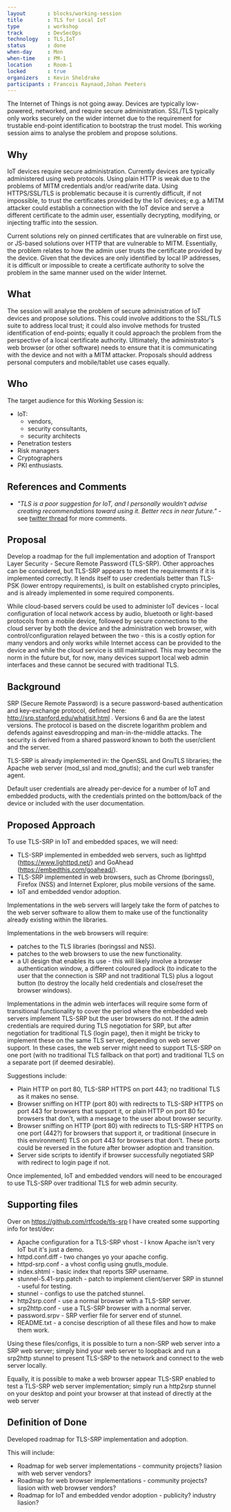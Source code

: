 ```yaml
---
layout       : blocks/working-session
title        : TLS for Local IoT
type         : workshop
track        : DevSecOps
technology   : TLS,IoT
status       : done
when-day     : Mon
when-time    : PM-1
location     : Room-1
locked       : true
organizers   : Kevin Sheldrake
participants : Francois Raynaud,Johan Peeters
---
```


The Internet of Things is not going away. Devices are typically low-powered, networked, and require secure administration. SSL/TLS typically only works securely on the wider internet due to the requirement for trustable end-point identification to bootstrap the trust model. This working session aims to analyse the problem and propose solutions.

## Why

IoT devices require secure administration. Currently devices are typically administered using web protocols. Using plain HTTP is weak due to the problems of MITM credentials and/or read/write data. Using HTTPS/SSL/TLS is problematic because it is currently difficult, if not impossible, to trust the certificates provided by the IoT devices; e.g. a MITM attacker could establish a connection with the IoT device and serve a different certificate to the admin user, essentially decrypting, modifying, or injecting traffic into the session.

Current solutions rely on pinned certificates that are vulnerable on first use, or JS-based solutions over HTTP that are vulnerable to MITM. Essentially, the problem relates to how the admin user trusts the certificate provided by the device. Given that the devices are only identified by local IP addresses, it is difficult or impossible to create a certificate authority to solve the problem in the same manner used on the wider Internet.

## What

The session will analyse the problem of secure administration of IoT devices and propose solutions. This could involve additions to the SSL/TLS suite to address local trust; it could also involve methods for trusted identification of end-points; equally it could approach the problem from the perspective of a local certificate authority. Ultimately, the administrator's web browser (or other software) needs to ensure that it is communicating with the device and not with a MITM attacker.  Proposals should address personal computers and mobile/tablet use cases equally.

## Who

The target audience for this Working Session is:

 - IoT:
   - vendors,
   - security consultants,
   - security architects
 - Penetration testers
 - Risk managers
 - Cryptographers
 - PKI enthusiasts.

## References and Comments

 - _"TLS is a poor suggestion for IoT, and I personally wouldn't advise creating recommendations toward using it. Better recs in near future."_ - see [twitter thread](https://twitter.com/DonAndrewBailey/status/858719418813120512) for more comments.

## Proposal

Develop a roadmap for the full implementation and adoption of Transport Layer Security - Secure Remote Password (TLS-SRP).  Other approaches can be considered, but TLS-SRP appears to meet the requirements if it is implemented correctly.  It lends itself to user credentials better than TLS-PSK (lower entropy requirements), is built on established crypto principles, and is already implemented in some required components.

While cloud-based servers could be used to administer IoT devices - local configuration of local network access by audio, bluetooth or light-based protocols from a mobile device, followed by secure connections to the cloud server by both the device and the administration web browser, with control/configuration relayed between the two - this is a costly option for many vendors and only works while Internet access can be provided to the device and while the cloud service is still maintained.  This may become the norm in the future but, for now, many devices support local web admin interfaces and these cannot be secured with traditional TLS.

## Background

SRP (Secure Remote Password) is a secure password-based authentication and key-exchange protocol, defined here: http://srp.stanford.edu/whatisit.html .  Versions 6 and 6a are the latest versions.  The protocol is based on the discrete logarithm problem and defends against eavesdropping and man-in-the-middle attacks.  The security is derived from a shared password known to both the user/client and the server.

TLS-SRP is already implemented in: the OpenSSL and GnuTLS libraries; the Apache web server (mod_ssl and mod_gnutls); and the curl web transfer agent.

Default user credentials are already per-device for a number of IoT and embedded products, with the credentials printed on the bottom/back of the device or included with the user documentation.

## Proposed Approach

To use TLS-SRP in IoT and embedded spaces, we will need:
* TLS-SRP implemented in embedded web servers, such as lighttpd (https://www.lighttpd.net/) and GoAhead (https://embedthis.com/goahead/).
* TLS-SRP implemented in web browsers, such as Chrome (boringssl), Firefox (NSS) and Internet Explorer, plus mobile versions of the same.
* IoT and embedded vendor adoption.

Implementations in the web servers will largely take the form of patches to the web server software to allow them to make use of the functionality already existing within the libraries.

Implementations in the web browsers will require:
* patches to the TLS libraries (boringssl and NSS).
* patches to the web browsers to use the new functionality.
* a UI design that enables its use - this will likely involve a browser authentication window, a different coloured padlock (to indicate to the user that the connection is SRP and not traditional TLS) plus a logout button (to destroy the locally held credentials and close/reset the browser windows).

Implementations in the admin web interfaces will require some form of transitional functionality to cover the period where the embedded web servers implement TLS-SRP but the user browsers do not.  If the admin credentials are required during TLS negotiation for SRP, but after negotiation for traditional TLS (login page), then it might be tricky to implement these on the same TLS server, depending on web server support.  In these cases, the web server might need to support TLS-SRP on one port (with no traditional TLS fallback on that port) and traditional TLS on a separate port (if deemed desirable).

Suggestions include:
* Plain HTTP on port 80, TLS-SRP HTTPS on port 443; no traditional TLS as it makes no sense.
* Browser sniffing on HTTP (port 80) with redirects to TLS-SRP HTTPS on port 443 for browsers that support it, or plain HTTP on port 80 for browsers that don't, with a message to the user about browser security.
* Browser sniffing on HTTP (port 80) with redirects to TLS-SRP HTTPS on one port (442?) for browsers that support it, or traditional (insecure in this environment) TLS on port 443 for browsers that don't.  These ports could be reversed in the future after browser adoption and transition.
* Server side scripts to identify if browser successfully negotiated SRP with redirect to login page if not.

Once implemented, IoT and embedded vendors will need to be encouraged to use TLS-SRP over traditional TLS for web admin security.

## Supporting files

Over on https://github.com/rtfcode/tls-srp I have created some supporting info for test/dev:
* Apache configuration for a TLS-SRP vhost - I know Apache isn't very IoT but it's just a demo.
* httpd.conf.diff - two changes yo your apache config.
* httpd-srp.conf - a vhost config using gnutls_module.
* index.shtml - basic index that reports SRP username.
* stunnel-5.41-srp.patch - patch to implement client/server SRP in stunnel - useful for testing.
* stunnel - configs to use the patched stunnel.
* http2srp.conf - use a normal browser with a TLS-SRP server.
* srp2http.conf - use a TLS-SRP browser with a normal server.
* password.srpv - SRP verfier file for server end of stunnel.
* README.txt - a concise description of all these files and how to make them work.

Using these files/configs, it is possible to turn a non-SRP web server into a SRP web server; simply bind your web server to loopback and run a srp2http stunnel to present TLS-SRP to the network and connect to the web server locally.

Equally, it is possible to make a web browser appear TLS-SRP enabled to test a TLS-SRP web server implementation; simply run a http2srp stunnel on your desktop and point your browser at that instead of directly at the web server


## Definition of Done

Developed roadmap for TLS-SRP implementation and adoption.

This will include:
* Roadmap for web server implementations - community projects? liasion with web server vendors?
* Roadmap for web browser implementations - community projects? liasion with web browser vendors?
* Roadmap for IoT and embedded vendor adoption - publicity? industry liasion?
